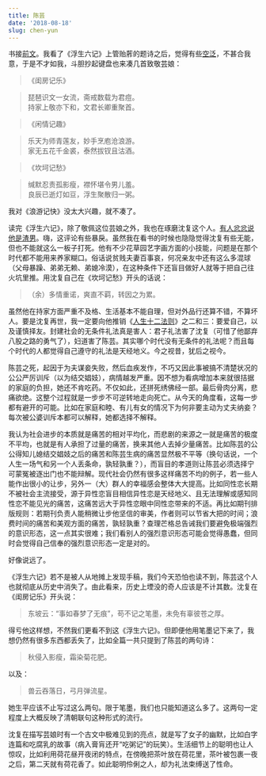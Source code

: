 ```yaml
---
title: 陈芸
date: '2018-08-18'
slug: chen-yun
---
```


书接[前文](/cn/2018/08/reading/)。我看了《浮生六记》上管贻葄的题诗之后，觉得有些[空泛](/cn/2017/10/zhao-couplet/)，不甚合我意，于是不才如我，斗胆抄起键盘也来凑几首致敬芸娘：

> 《闺房记乐》

> 琵琶识文一女流，斋戒数载为君痘。  
持家上敬亦下和，文君长卿重聚首。

> 《闲情记趣》

> 乐天为师青莲友，妙手烹庖沧浪游。  
家无五花千金裘，泰然拔钗且沽酒。

> 《坎坷记愁》

> 缄默忍责孤影瘦，襟怀堪令男儿羞。  
良辰已逝灯如豆，浮生聚散归一粥。

我对《浪游记快》没太大兴趣，就不凑了。

读完《浮生六记》，除了敬佩这位芸娘之外，我也在琢磨沈复这个人。[有人忿忿说他是渣男](https://book.douban.com/review/6412127/)。嗨，这评论有些暴戾。虽然我在看书的时候也隐隐觉得沈复有些无能，但也不能就这么一板子打死。他有不少花草园艺字画方面的小技能，问题是在那个时代都不能用来养家糊口。俗话说贫贱夫妻百事哀，何况亲友中还有这么多混球（父母暴躁、弟弟无赖、弟媳冷漠），在这种条件下还盲目做好人就等于把自己往火坑里推。用沈复自己在《坎坷记愁》开头的话说：

> （余）多情重诺，爽直不羁，转因之为累。

虽然他在持家方面严重不及格、生活基本不能自理，但对外品行还算不错，不算坏人。要是沈复再世，我一定要向他推销《[人生十二法则](/cn/2018/03/12-rules/)》之二和三：要爱自己，以及谨慎择友。封建社会的无条件礼法真是害人：君子礼法害了沈复（可惜了他鄙弃八股之路的勇气了），妇道害了陈芸。其实哪个时代没有无条件的礼法呢？而且每个时代的人都觉得自己遵守的礼法是天经地义。今之视昔，犹后之视今。

陈芸之死，起因于为夫谋妾失败，然后血疾发作，不巧又因此事被搞不清楚状况的公公严厉训斥（以为结交娼妓），病情越发严重。因不想为看病增加本来就很拮据的家庭的负担，她还不肯吃药。不仅如此，还拼死绣佛经一部。最后骨肉分离，悲痛欲绝。这整个过程就是一步步不可逆转地走向死亡。从今天的角度看，这每一步都有避开的可能。比如在家庭和睦、有儿有女的情况下为何非要主动为丈夫纳妾？每次被公婆训斥本都可以解释，她都选择不解释。

我认为社会进步的本质就是痛苦的相对平均化，而悲剧的来源之一就是痛苦的极度不平均，也就是有人承担了过量的痛苦，换来其他人去掉少量痛苦。比如陈芸的公公得知儿媳结交娼妓之后的痛苦和陈芸生病的痛苦显然极不平等（换句话说，一个人生一场气和另一个人丢条命，孰轻孰重？），而盲目的孝道则让陈芸必须选择宁可蒙冤被逐出门也不能辩解。现代社会仍然有很多这样痛苦不均的例子，若一些人能作出很小的让步，另外一（大）群人的幸福感会整体大大提高。比如同性恋长期不被社会主流接受，源于异性恋盲目相信异性恋是天经地义、且无法理解或感知同性恋不能见光的痛苦，这痛苦远大于异性恋眼中同性恋带来的不适。再比如期刊排版规则：若期刊负责人能稍微让步他坚信的审美，作者则可以节省大把的时间；浪费时间的痛苦和美观方面的痛苦，孰轻孰重？查理芒格总告诫我们要避免极端强烈的意识形态，这一点其实很难；我们看别人的强烈意识形态可能会觉得愚蠢，但同时会觉得自己信奉的强烈意识形态一定是对的。

好像说远了。

《浮生六记》若不是被人从地摊上发现手稿，我们今天恐怕也读不到，陈芸这个人也就彻底从历史中消失了。由此看来，历史上堙没的奇人应该是不计其数。沈复在《闺房记乐》开头说：

> 东坡云：“事如春梦了无痕”，苟不记之笔墨，未免有辜彼苍之厚。

得亏他这样想，不然我们更看不到这《浮生六记》。但即便他用笔墨记下来了，我想仍然有很多东西都丢失了，比如全篇一共只提到了陈芸的两句诗：

> 秋侵入影瘦，霜染菊花肥。

以及：

> 兽云吞落日，弓月弹流星。

她生平应该不止写过这么两句。限于笔墨，我们也只能知道这么多了。这两句一定程度上大概反映了清朝联句这种形式的流行。

沈复在描写芸娘时有一个古文中极难见到的亮点，就是写了女子的幽默，比如白字连篇和吃腐乳的故事（病入膏肓还开“吃粥记”的玩笑）。生活细节上的聪明也让人惊叹，比如利用荷花昼开夜闭的特点，在傍晚把茶叶放在荷花里，茶叶被包裹一夜之后，第二天就有荷花香了。如此聪明伶俐之人，却为礼法束缚送了性命。
